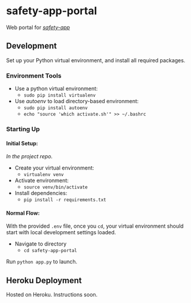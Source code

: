 # safety-app-portal

Web portal for [*safety-app*](https://github.com/rice-apps/safety-app)

## Development
Set up your Python virtual environment, and install all required packages.

### Environment Tools

* Use a python virtual environment: 
	* `sudo pip install virtualenv`
* Use _autoenv_ to load directory-based environment: 
	* `sudo pip install autoenv` 
	* `echo "source 'which activate.sh'" >> ~/.bashrc`

### Starting Up

#### Initial Setup:
_In the project repo._
* Create your virtual environment:
	* `virtualenv venv`
* Activate environment:
	* `source venv/bin/activate`
* Install dependencies:
	* `pip install -r requirements.txt`

#### Normal Flow:
With the provided `.env` file, once you `cd`, your virtual environment should start with local development settings loaded.
* Navigate to directory 
	* `cd safety-app-portal`

Run `python app.py` to launch.

## Heroku Deployment

Hosted on Heroku. Instructions soon.
